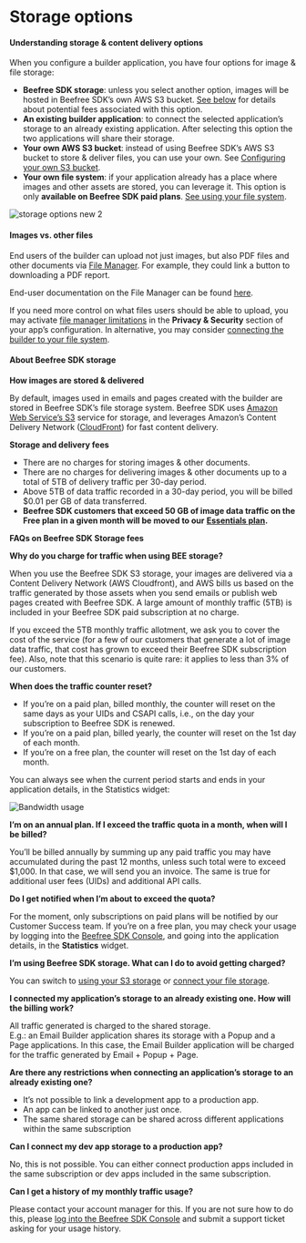 # Storage options

#### Understanding storage & content delivery options

When you configure a builder application, you have four options for image & file storage:

* **Beefree SDK storage**: unless you select another option, images will be hosted in Beefree SDK’s own AWS S3 bucket. [See below](broken-reference) for details about potential fees associated with this option.
* **An existing builder application**: to connect the selected application’s storage to an already existing application. After selecting this option the two applications will share their storage.
* **Your own AWS S3 bucket**: instead of using Beefree SDK’s AWS S3 bucket to store & deliver files, you can use your own. See [Configuring your own S3 bucket](https://docs.beefree.io/configure-your-aws-for-bee/).
* **Your own file system**: if your application already has a place where images and other assets are stored, you can leverage it. This option is only **available on Beefree SDK paid plans**. [See using your file system](https://docs.beefree.io/connect-your-own-file-storage/).

![storage options new 2](https://docs.beefree.io/wp-content/uploads/2023/01/87CAB3D3-C06A-4937-B79B-33EB8D659F9A\_1\_201\_a.jpeg)

#### Images vs. other files

End users of the builder can upload not just images, but also PDF files and other documents via [File Manager](https://dam.beefree.io/pluginkbfilemanager). For example, they could link a button to downloading a PDF report.

End-user documentation on the File Manager can be found [here](https://dam.beefree.io/pluginkbfilemanager).

If you need more control on what files users should be able to upload, you may activate [file manager limitations](https://docs.beefree.io/services-options/#activate-custom-limitations-on-file-manager) in the **Privacy & Security** section of your app’s configuration. In alternative, you may consider [connecting the builder to your file system](https://docs.beefree.io/connect-your-own-file-storage/).

#### About Beefree SDK storage

**How images are stored & delivered**

By default, images used in emails and pages created with the builder are stored in Beefree SDK’s file storage system. Beefree SDK uses [Amazon Web Service’s S3](https://dam.beefree.io/amazons3) service for storage, and leverages Amazon’s Content Delivery Network ([CloudFront](https://dam.beefree.io/amazoncloudfront)) for fast content delivery.

**Storage and delivery fees**

* There are no charges for storing images & other documents.
* There are no charges for delivering images & other documents up to a total of 5TB of delivery traffic per 30-day period.
* Above 5TB of data traffic recorded in a 30-day period, you will be billed $0.01 per GB of data transferred.
* **Beefree SDK customers that exceed 50 GB of image data traffic on the Free plan in a given month will be moved to our** [**Essentials plan**](https://beefree.io/bee-plugin/pricing/)**.**

**FAQs on Beefree SDK Storage fees**

**Why do you charge for traffic when using BEE storage?**

When you use the Beefree SDK S3 storage, your images are delivered via a Content Delivery Network (AWS Cloudfront), and AWS bills us based on the traffic generated by those assets when you send emails or publish web pages created with Beefree SDK. A large amount of monthly traffic (5TB) is included in your Beefree SDK paid subscription at no charge.

If you exceed the 5TB monthly traffic allotment, we ask you to cover the cost of the service (for a few of our customers that generate a lot of image data traffic, that cost has grown to exceed their Beefree SDK subscription fee). Also, note that this scenario is quite rare: it applies to less than 3% of our customers.

**When does the traffic counter reset?**

* If you’re on a paid plan, billed monthly, the counter will reset on the same days as your UIDs and CSAPI calls, i.e., on the day your subscription to Beefree SDK is renewed.
* If you’re on a paid plan, billed yearly, the counter will reset on the 1st day of each month.
* If you’re on a free plan, the counter will reset on the 1st day of each month.

You can always see when the current period starts and ends in your application details, in the Statistics widget:

![Bandwidth usage](https://docs.beefree.io/wp-content/uploads/2020/09/Bandwidth-usage.png)

**I’m on an annual plan. If I exceed the traffic quota in a month, when will I be billed?**

You’ll be billed annually by summing up any paid traffic you may have accumulated during the past 12 months, unless such total were to exceed $1,000. In that case, we will send you an invoice. The same is true for additional user fees (UIDs) and additional API calls.

**Do I get notified when I’m about to exceed the quota?**

For the moment, only subscriptions on paid plans will be notified by our Customer Success team. If you’re on a free plan, you may check your usage by logging into the [Beefree SDK Console](http://developers.beefree.io/), and going into the application details, in the **Statistics** widget.

**I’m using Beefree SDK storage. What can I do to avoid getting charged?**

You can switch to [using your S3 storage](https://docs.beefree.io/configure-your-aws-for-bee/) or [connect your file storage](https://docs.beefree.io/connect-your-own-file-storage/).

**I connected my application’s storage to an already existing one. How will the billing work?**

All traffic generated is charged to the shared storage.\
E.g.: an Email Builder application shares its storage with a Popup and a Page applications. In this case, the Email Builder application will be charged for the traffic generated by Email + Popup + Page.

**Are there any restrictions when connecting an application’s storage to an already existing one?**

* It’s not possible to link a development app to a production app.
* An app can be linked to another just once.
* The same shared storage can be shared across different applications within the same subscription

**Can I connect my dev app storage to a production app?**

No, this is not possible. You can either connect production apps included in the same subscription or dev apps included in the same subscription.

**Can I get a history of my monthly traffic usage?**

Please contact your account manager for this. If you are not sure how to do this, please [log into the Beefree SDK Console](https://dam.beefree.io/devmain) and submit a support ticket asking for your usage history.
